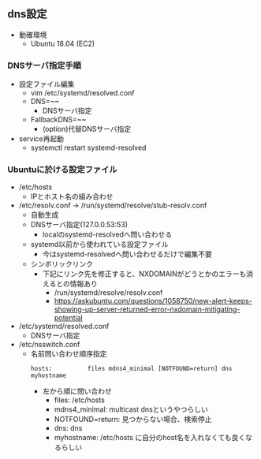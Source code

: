 ## dns設定

* 動確環境
    * Ubuntu 18.04 (EC2)

### DNSサーバ指定手順

* 設定ファイル編集
    * vim /etc/systemd/resolved.conf
    * DNS=~~
        * DNSサーバ指定
    * FallbackDNS=~~
        * (option)代替DNSサーバ指定
* service再起動
    * systemctl restart systemd-resolved

### Ubuntuに於ける設定ファイル

* /etc/hosts
    * IPとホスト名の組み合わせ
* /etc/resolv.conf -> /run/systemd/resolve/stub-resolv.conf
    * 自動生成
    * DNSサーバ指定(127.0.0.53:53)
        * localのsystemd-resolvedへ問い合わせる
    * systemd以前から使われている設定ファイル
        * 今はsystemd-resolvedへ問い合わせるだけで編集不要
    * シンボリックリンク
        * 下記にリンク先を修正すると、NXDOMAINがどうとかのエラーも消えるとの情報あり
            * /run/systemd/resolve/resolv.conf
            * https://askubuntu.com/questions/1058750/new-alert-keeps-showing-up-server-returned-error-nxdomain-mitigating-potential
* /etc/systemd/resolved.conf
    * DNSサーバ指定
* /etc/nsswitch.conf
    * 名前問い合わせ順序指定
        ```
        hosts:          files mdns4_minimal [NOTFOUND=return] dns myhostname
        ```
        * 左から順に問い合わせ
            * files: /etc/hosts
            * mdns4_minimal: multicast dnsというやつらしい
            * NOTFOUND=return: 見つからない場合、検索停止 
            * dns: dns
            * myhostname: /etc/hosts に自分のhost名を入れなくても良くなるらしい
